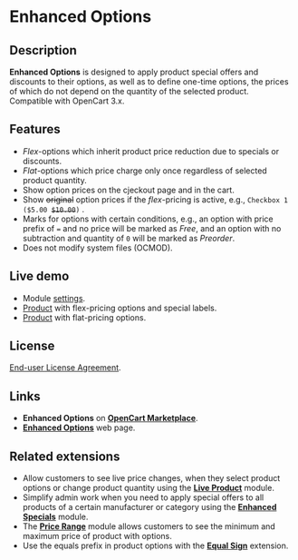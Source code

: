 # Enhanced Options

## Description
**Enhanced Options** is designed to apply product special offers and discounts to their options, as well as to define one-time options, the prices of which do not depend on the quantity of the selected product.  
Compatible with OpenCart 3.x.

## Features
* *Flex*-options which inherit product price reduction due to specials or discounts.
* *Flat*-options which price charge only once regardless of selected product quantity.
* Show option prices on the cjeckout page and in the cart.
* Show ~~original~~ option prices if the *flex*-pricing is active, e.g., `Checkbox 1 ($5.00 `~~`$10.00`~~`)` .
* Marks for options with certain conditions, e.g., an option with price prefix of `=` and no price will be marked as *Free*, and an option with no subtraction and quantity of `0` will be marked as *Preorder*.
* Does not modify system files (OCMOD).

## Live demo
* Module [settings](https://demo.ocmod.space/a/admin/index.php?route=extension/module/enhanced_options).
* [Product](https://demo.ocmod.space/a/apple-cinema) with flex-pricing options and special labels.
* [Product](https://demo.ocmod.space/a/canon-eos-5d]) with flat-pricing options.

## License
[End-user License Agreement](https://raw.githubusercontent.com/ocmod-space/ocmod-enhanced-options/main/EULA.txt).

## Links
* **Enhanced Options** on [**OpenCart Marketplace**](https://www.opencart.com/index.php?route=marketplace/extension/info&extension_id=40391).
* [**Enhanced Options**](https://www.ocmod.space/enhanced-options) web page.

## Related extensions
* Allow customers to see live price changes, when they select product options or change product quantity using the [**Live Product**](https://www.opencart.com/index.php?route=marketplace/extension/info&extension_id=36005) module.
* Simplify admin work when you need to apply special offers to all products of a certain manufacturer or category using the [**Enhanced Specials**](https://www.opencart.com/index.php?route=marketplace/extension/info&extension_id=43136) module.
* The [**Price Range**](https://www.opencart.com/index.php?route=marketplace/extension/info&extension_id=38331) module allows customers to see the minimum and maximum price of product with options.
* Use the equals prefix in product options with the [**Equal Sign**](https://www.opencart.com/index.php?route=marketplace/extension/info&extension_id=34383) extension.

